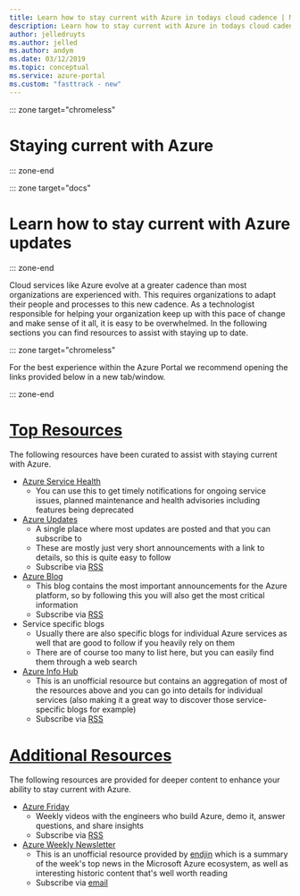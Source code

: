 ```yaml
---
title: Learn how to stay current with Azure in todays cloud cadence | Microsoft docs
description: Learn how to stay current with Azure in todays cloud cadence.
author: jelledruyts
ms.author: jelled
ms.author: andym
ms.date: 03/12/2019
ms.topic: conceptual
ms.service: azure-portal
ms.custom: "fasttrack - new"
---
```


::: zone target="chromeless"

# Staying current with Azure

::: zone-end

::: zone target="docs"

# Learn how to stay current with Azure updates

::: zone-end

Cloud services like Azure evolve at a greater cadence than most organizations are experienced with. This requires organizations to adapt their people and processes to this new cadence. As a technologist responsible for helping your organization keep up with this pace of change and make sense of it all, it is easy to be overwhelmed. In the following sections you can find resources to assist with staying up to date.

::: zone target="chromeless"

For the best experience within the Azure Portal we recommend opening the links provided below in a new tab/window.

::: zone-end

# [Top Resources](#tab/TopResources)

The following resources have been curated to assist with staying current with Azure.

* [Azure Service Health](/azure/service-health/service-health-overview)
  * You can use this to get timely notifications for ongoing service issues, planned maintenance and health advisories including features being deprecated
* [Azure Updates](https://azure.microsoft.com/updates/)
  * A single place where most updates are posted and that you can subscribe to
  * These are mostly just very short announcements with a link to details, so this is quite easy to follow
  * Subscribe via [RSS](https://azurecomcdn.azureedge.net/en-us/updates/feed/)
* [Azure Blog](https://azure.microsoft.com/blog/)
  * This blog contains the most important announcements for the Azure platform, so by following this you will also get the most critical information
  * Subscribe via [RSS](https://azurecomcdn.azureedge.net/en-us/blog/feed/)
* Service specific blogs
  * Usually there are also specific blogs for individual Azure services as well that are good to follow if you heavily rely on them
  * There are of course too many to list here, but you can easily find them through a web search
* [Azure Info Hub](https://aka.ms/azureinfohub)
  * This is an unofficial resource but contains an aggregation of most of the resources above and you can go into details for individual services (also making it a great way to discover those service-specific blogs for example)
  * Subscribe via [RSS](https://azureinfohub.azurewebsites.net/Feed?serviceTitle=Azure)

# [Additional Resources](#tab/AdditionalResources)

The following resources are provided for deeper content to enhance your ability to stay current with Azure.

* [Azure Friday](https://channel9.msdn.com/Shows/Azure-Friday)
  * Weekly videos with the engineers who build Azure, demo it, answer questions, and share insights
  * Subscribe via [RSS](https://channel9.msdn.com/Shows/Azure-Friday/feed)
* [Azure Weekly Newsletter](https://azureweekly.info/)
  * This is an unofficial resource provided by [endjin](https://endjin.com/) which is a summary of the week's top news in the Microsoft Azure ecosystem, as well as interesting historic content that's well worth reading
  * Subscribe via [email](https://azureweekly.info/)
